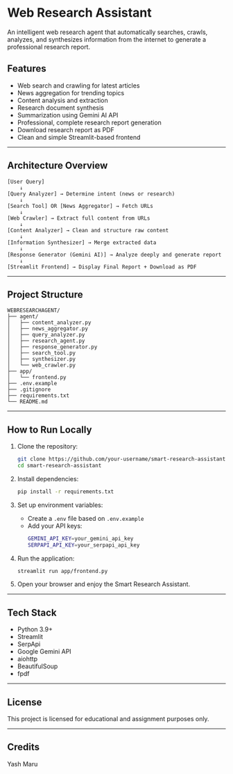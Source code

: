 # Web Research Assistant

An intelligent web research agent that automatically searches, crawls, analyzes, and synthesizes information from the internet to generate a professional research report.

## Features

- Web search and crawling for latest articles
- News aggregation for trending topics
- Content analysis and extraction
- Research document synthesis
- Summarization using Gemini AI API
- Professional, complete research report generation
- Download research report as PDF
- Clean and simple Streamlit-based frontend

---

## Architecture Overview

```
[User Query]
    ↓
[Query Analyzer] → Determine intent (news or research)
    ↓
[Search Tool] OR [News Aggregator] → Fetch URLs
    ↓
[Web Crawler] → Extract full content from URLs
    ↓
[Content Analyzer] → Clean and structure raw content
    ↓
[Information Synthesizer] → Merge extracted data
    ↓
[Response Generator (Gemini AI)] → Analyze deeply and generate report
    ↓
[Streamlit Frontend] → Display Final Report + Download as PDF
```

---

## Project Structure

```
WEBRESEARCHAGENT/
├── agent/
│   ├── content_analyzer.py
│   ├── news_aggregator.py
│   ├── query_analyzer.py
│   ├── research_agent.py
│   ├── response_generator.py
│   ├── search_tool.py
│   ├── synthesizer.py
│   └── web_crawler.py
├── app/
│   └── frontend.py
├── .env.example
├── .gitignore
├── requirements.txt
└── README.md
```

---

## How to Run Locally

1. Clone the repository:
    ```bash
    git clone https://github.com/your-username/smart-research-assistant.git
    cd smart-research-assistant
    ```

2. Install dependencies:
    ```bash
    pip install -r requirements.txt
    ```

3. Set up environment variables:
    - Create a `.env` file based on `.env.example`
    - Add your API keys:
      ```bash
      GEMINI_API_KEY=your_gemini_api_key
      SERPAPI_API_KEY=your_serpapi_api_key
      ```

4. Run the application:
    ```bash
    streamlit run app/frontend.py
    ```

5. Open your browser and enjoy the Smart Research Assistant.

---

## Tech Stack

- Python 3.9+
- Streamlit
- SerpApi
- Google Gemini API
- aiohttp
- BeautifulSoup
- fpdf

---

## License

This project is licensed for educational and assignment purposes only.

---

## Credits

Yash Maru